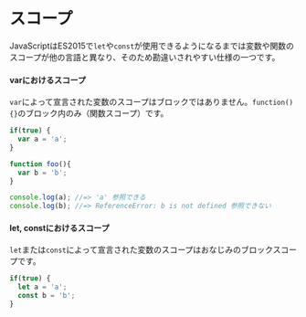 # スコープ

JavaScriptはES2015で`let`や`const`が使用できるようになるまでは変数や関数のスコープが他の言語と異なり、そのため勘違いされやすい仕様の一つです。

#### varにおけるスコープ

`var`によって宣言された変数のスコープはブロックではありません。`function(){}`のブロック内のみ（関数スコープ）です。

```js
if(true) {
  var a = 'a';
}

function foo(){
  var b = 'b';
}

console.log(a); //=> 'a' 参照できる
console.log(b); //=> ReferenceError: b is not defined 参照できない
```

#### let, constにおけるスコープ

`let`または`const`によって宣言された変数のスコープはおなじみのブロックスコープです。

```js
if(true) {
  let a = 'a';
  const b = 'b';
}


```



